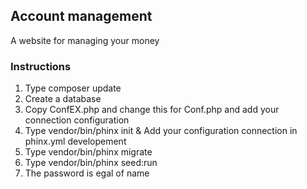 ## Account management  
A website for managing your money  
### Instructions
1. Type composer update  
2. Create a database  
3. Copy ConfEX.php and change this for Conf.php and add your connection configuration 
4. Type vendor/bin/phinx init & Add your configuration connection in phinx.yml developement
5. Type vendor/bin/phinx migrate
6. Type vendor/bin/phinx seed:run
7. The password is egal of name